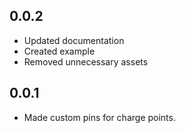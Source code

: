 ## 0.0.2
- Updated documentation
- Created example
- Removed unnecessary assets

## 0.0.1
- Made custom pins for charge points.
